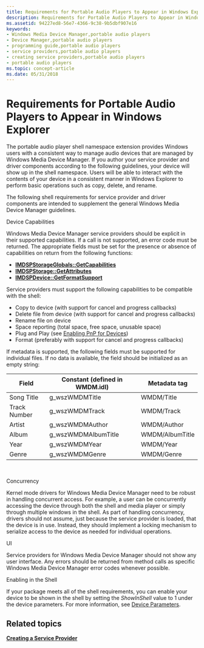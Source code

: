 ```yaml
---
title: Requirements for Portable Audio Players to Appear in Windows Explorer
description: Requirements for Portable Audio Players to Appear in Windows Explorer
ms.assetid: 94227ed8-56e7-4366-9c38-9b5dbf907e16
keywords:
- Windows Media Device Manager,portable audio players
- Device Manager,portable audio players
- programming guide,portable audio players
- service providers,portable audio players
- creating service providers,portable audio players
- portable audio players
ms.topic: concept-article
ms.date: 05/31/2018
---
```


# Requirements for Portable Audio Players to Appear in Windows Explorer

The portable audio player shell namespace extension provides Windows users with a consistent way to manage audio devices that are managed by Windows Media Device Manager. If you author your service provider and driver components according to the following guidelines, your device will show up in the shell namespace. Users will be able to interact with the contents of your device in a consistent manner in Windows Explorer to perform basic operations such as copy, delete, and rename.

The following shell requirements for service provider and driver components are intended to supplement the general Windows Media Device Manager guidelines.

Device Capabilities

Windows Media Device Manager service providers should be explicit in their supported capabilities. If a call is not supported, an error code must be returned. The appropriate fields must be set for the presence or absence of capabilities on return from the following functions:

-   [**IMDSPStorageGlobals::GetCapabilities**](/windows/desktop/api/mswmdm/nf-mswmdm-imdspstorageglobals-getcapabilities)
-   [**IMDSPStorage::GetAttributes**](/windows/desktop/api/mswmdm/nf-mswmdm-imdspstorage-getattributes)
-   [**IMDSPDevice::GetFormatSupport**](/windows/desktop/api/mswmdm/nf-mswmdm-imdspdevice-getformatsupport)

Service providers must support the following capabilities to be compatible with the shell:

-   Copy to device (with support for cancel and progress callbacks)
-   Delete file from device (with support for cancel and progress callbacks)
-   Rename file on device
-   Space reporting (total space, free space, unusable space)
-   Plug and Play (see [Enabling PnP for Devices](enabling-pnp-for-devices.md))
-   Format (preferably with support for cancel and progress callbacks)

If metadata is supported, the following fields must be supported for individual files. If no data is available, the field should be initialized as an empty string:



| Field        | Constant (defined in WMDM.idl) | Metadata tag    |
|--------------|--------------------------------|-----------------|
| Song Title   | g\_wszWMDMTitle                | WMDM/Title      |
| Track Number | g\_wszWMDMTrack                | WMDM/Track      |
| Artist       | g\_wszWMDMAuthor               | WMDM/Author     |
| Album        | g\_wszWMDMAlbumTitle           | WMDM/AlbumTitle |
| Year         | g\_wszWMDMYear                 | WMDM/Year       |
| Genre        | g\_wszWMDMGenre                | WMDM/Genre      |



 

Concurrency

Kernel mode drivers for Windows Media Device Manager need to be robust in handling concurrent access. For example, a user can be concurrently accessing the device through both the shell and media player or simply through multiple windows in the shell. As part of handling concurrency, drivers should not assume, just because the service provider is loaded, that the device is in use. Instead, they should implement a locking mechanism to serialize access to the device as needed for individual operations.

UI

Service providers for Windows Media Device Manager should not show any user interface. Any errors should be returned from method calls as specific Windows Media Device Manager error codes whenever possible.

Enabling in the Shell

If your package meets all of the shell requirements, you can enable your device to be shown in the shell by setting the *ShowInShell* value to 1 under the device parameters. For more information, see [Device Parameters](device-parameters.md).

## Related topics

<dl> <dt>

[**Creating a Service Provider**](creating-a-service-provider.md)
</dt> </dl>

 

 




